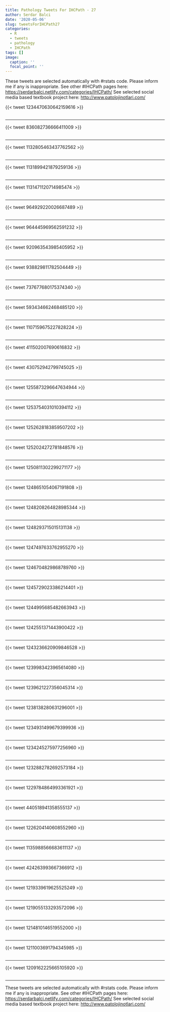 ```yaml
---
title: Pathology Tweets For IHCPath - 27
author: Serdar Balci
date: '2020-05-06'
slug: tweetsForIHCPath27
categories:
  - R
  - tweets
  - pathology
  - IHCPath
tags: []
image:
  caption: ''
  focal_point: ''
---
```



These tweets are selected automatically with #rstats code. Please inform me if any is inappropriate.
See other #IHCPath pages here: https://serdarbalci.netlify.com/categories/IHCPath/ 
See selected social media based textbook project here: http://www.patolojinotlari.com/

{{< tweet 1234470630642159616 >}}
<br>
<br>
<hr>
{{< tweet 836082736666411009 >}}
<br>
<br>
<hr>
{{< tweet 1132805463437762562 >}}
<br>
<br>
<hr>
{{< tweet 1131899421879259136 >}}
<br>
<br>
<hr>
{{< tweet 1131471120714985474 >}}
<br>
<br>
<hr>
{{< tweet 964929220026687489 >}}
<br>
<br>
<hr>
{{< tweet 964445969562591232 >}}
<br>
<br>
<hr>
{{< tweet 920963543985405952 >}}
<br>
<br>
<hr>
{{< tweet 938829811782504449 >}}
<br>
<br>
<hr>
{{< tweet 737677680175374340 >}}
<br>
<br>
<hr>
{{< tweet 593434662468485120 >}}
<br>
<br>
<hr>
{{< tweet 1107159675227828224 >}}
<br>
<br>
<hr>
{{< tweet 411502007690616832 >}}
<br>
<br>
<hr>
{{< tweet 430752942799745025 >}}
<br>
<br>
<hr>
{{< tweet 1255873296647634944 >}}
<br>
<br>
<hr>
{{< tweet 1253754031010394112 >}}
<br>
<br>
<hr>
{{< tweet 1252628183859507202 >}}
<br>
<br>
<hr>
{{< tweet 1252024272781848576 >}}
<br>
<br>
<hr>
{{< tweet 1250811302299271177 >}}
<br>
<br>
<hr>
{{< tweet 1248651054067191808 >}}
<br>
<br>
<hr>
{{< tweet 1248208264828985344 >}}
<br>
<br>
<hr>
{{< tweet 1248293715015131138 >}}
<br>
<br>
<hr>
{{< tweet 1247497633762955270 >}}
<br>
<br>
<hr>
{{< tweet 1246704829868789760 >}}
<br>
<br>
<hr>
{{< tweet 1245729023386214401 >}}
<br>
<br>
<hr>
{{< tweet 1244995685482663943 >}}
<br>
<br>
<hr>
{{< tweet 1242551371443900422 >}}
<br>
<br>
<hr>
{{< tweet 1243236620909846528 >}}
<br>
<br>
<hr>
{{< tweet 1239983423965614080 >}}
<br>
<br>
<hr>
{{< tweet 1239621227356045314 >}}
<br>
<br>
<hr>
{{< tweet 1238138280631296001 >}}
<br>
<br>
<hr>
{{< tweet 1234931499679399936 >}}
<br>
<br>
<hr>
{{< tweet 1234245275977256960 >}}
<br>
<br>
<hr>
{{< tweet 1232882782692573184 >}}
<br>
<br>
<hr>
{{< tweet 1229784864993361921 >}}
<br>
<br>
<hr>
{{< tweet 440518941358555137 >}}
<br>
<br>
<hr>
{{< tweet 1226204140608552960 >}}
<br>
<br>
<hr>
{{< tweet 1135988566683611137 >}}
<br>
<br>
<hr>
{{< tweet 424263993667366912 >}}
<br>
<br>
<hr>
{{< tweet 1219339619625525249 >}}
<br>
<br>
<hr>
{{< tweet 1219055133293572096 >}}
<br>
<br>
<hr>
{{< tweet 1214810146519552000 >}}
<br>
<br>
<hr>
{{< tweet 1211003691794345985 >}}
<br>
<br>
<hr>
{{< tweet 1209162225665105920 >}}
<br>
<br>
<hr>


These tweets are selected automatically with #rstats code. Please inform me if any is inappropriate.
See other #IHCPath pages here: https://serdarbalci.netlify.com/categories/IHCPath/ 
See selected social media based textbook project here: http://www.patolojinotlari.com/
